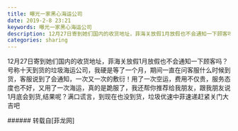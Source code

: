 ```yaml
---
title: 曝光一家黑心海运公司
date: 2019-2-8 23:21
keywords: 曝光一家黑心海运公司
description: 12月27日寄到她们国内的收货地址，菲海关放假1月放假也不会通知一下顾客吗？号称十天到货的垃圾海运公司，我硬是等了一个月，期间一直在问客服什么时候到货，客服说到了会通知，一次又一次的敷衍！用了一次空运，费用不仅贵，服务态度也不好，又用了一次海运，真的是跪服了，我还帮你推荐给我朋友，跟我朋友说1月底会到货,结果呢？满口谎言，到现在也没到货，垃圾优速中菲速递赶紧关门大吉吧
categories: sharing
---
```

<td class="t_f" id="postmessage_2951947">

<img alt="" border="0" class="zoom" data-cf-modified-2de37e443ff3924cec785fd4-="" file="http://www.flw.ph/data/appbyme/upload/image/201902/08/ISxyz53cz3NK.jpg" id="aimg_rpk5T" lazyloadthumb="1" onclick="" onmouseover="" src="http://www.flw.ph/data/appbyme/upload/image/201902/08/ISxyz53cz3NK.jpg"/><br/>
12月27日寄到她们国内的收货地址，菲海关放假1月放假也不会通知一下顾客吗？号称十天到货的垃圾海运公司，我硬是等了一个月，期间一直在问客服什么时候到货，客服说到了会通知，一次又一次的敷衍！用了一次空运，费用不仅贵，服务态度也不好，又用了一次海运，真的是跪服了，我还帮你推荐给我朋友，跟我朋友说1月底会到货,结果呢？满口谎言，到现在也没到货，垃圾优速中菲速递赶紧关门大吉吧<img alt="" border="0" class="zoom" data-cf-modified-2de37e443ff3924cec785fd4-="" file="http://www.flw.ph//mobcent//app/data/phiz/default/05.png" id="aimg_SSlcP" lazyloadthumb="1" onclick="" onmouseover="" src="http://www.flw.ph//mobcent//app/data/phiz/default/05.png"/><img alt="" border="0" class="zoom" data-cf-modified-2de37e443ff3924cec785fd4-="" file="http://www.flw.ph//mobcent//app/data/phiz/default/05.png" id="aimg_ifJQE" lazyloadthumb="1" onclick="" onmouseover="" src="http://www.flw.ph//mobcent//app/data/phiz/default/05.png"/><br/>
</td>
###### 转载自[菲龙网]